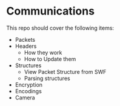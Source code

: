 # Communications
This repo should cover the following items:

+ Packets
 + Headers
    + How they work
    + How to Update them
 + Structures
    + View Packet Structure from SWF
    + Parsing structures
+ Encryption
+ Encodings
+ Camera

